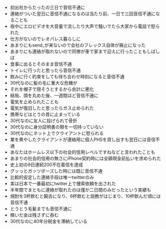 * 初出社からたったの三日で音信不通に
* 連絡がついた翌日に音信不通になるのは当たり前、一日で三回音信不通になることも
* 夜中にエロビデオを大音量で流したり大声で騒いでたら大家から電話で怒られた
* 仕方がないのでレオパレス暮らしに
* あまりにもsend_が来ないので会社のフレックス自体が廃止になった
* あまりにも連絡が取れないので同僚が車で家まで迎えに行ったこともしばしば
* 食事に出るとそのまま音信不通
* トイレに行ったと思ったら音信不通
* 飲みに行く約束をしても待ち合わせ時刻になると音信不通
* 30代なのに髪の毛に重大な危機が
* それを帽子で隠そうとするから余計に悪化
* 結局、頭を丸めた後、一週間ほど音信不通に
* 電気を止められたことも
* 電気が復旧したと思ったらガス止められた
* 携帯などはとうの昔に止まっている
* 30代なのに友人に投げられて骨折
* 30代なのに身分証明書の類を一切持っていない
* 30代なのにネット上でクライアントに怒られる
* 業を煮やしたクライアントが連絡用に個人PHSを貸し出すも翌日には音信不通
* あなたはホームレス以下の社会的信用レベルですねなどと言われたことも
* あまりの社会的信用の無さにiPhone契約時には全額現金前払いを求められた
* 史上初の9日連続200不在着信を達成
* グッっとガッツポーズした時には既に音信不通
* 比較的安定した連絡手段は唯一twitterのみ
* 実は日本で一番最初にtwitter上で捜索依頼を出された
* 半年間でまともに連絡が取れたのは僅か二日間のみだったという実績も
* 焼酎を3杯飲むと饒舌になり、6杯飲むと説教がはじまり、10杯飲んだ頃には音信不通
* とうとう毛髪までも音信不通に
* 稼いだ金は残さずに呑む
* 30代なのに40年分税金を滞納している
